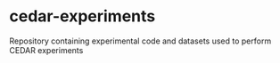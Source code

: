 # cedar-experiments
Repository containing experimental code and datasets used to perform CEDAR experiments
